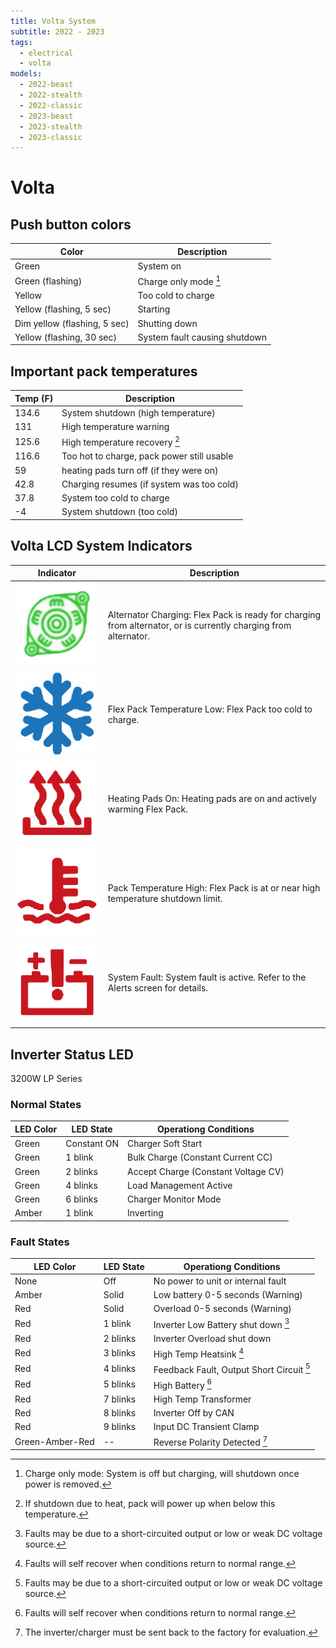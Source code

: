 ```yaml
---
title: Volta System
subtitle: 2022 - 2023
tags:
  - electrical
  - volta
models:
  - 2022-beast
  - 2022-stealth
  - 2022-classic
  - 2023-beast
  - 2023-stealth
  - 2023-classic
---
```


# Volta

## Push button colors

| Color                        | Description                   |
| ---------------------------- | ----------------------------- |
| Green                        | System on                     |
| Green (flashing)             | Charge only mode [^button-1]  |
| Yellow                       | Too cold to charge            |
| Yellow (flashing, 5 sec)     | Starting                      |
| Dim yellow (flashing, 5 sec) | Shutting down                 |
| Yellow (flashing, 30 sec)    | System fault causing shutdown |

[^button-1]: Charge only mode: System is off but charging, will shutdown once power is removed.

## Important pack temperatures

| Temp (F) | Description                                |
| -------- | ------------------------------------------ |
| 134.6    | System shutdown (high temperature)         |
| 131      | High temperature warning                   |
| 125.6    | High temperature recovery [^temp-1]        |
| 116.6    | Too hot to charge, pack power still usable |
| 59       | heating pads turn off (if they were on)    |
| 42.8     | Charging resumes (if system was too cold)  |
| 37.8     | System too cold to charge                  |
| -4       | System shutdown (too cold)                 |

[^temp-1]: If shutdown due to heat, pack will power up when below this temperature.

## Volta LCD System Indicators

| Indicator                                                        | Description                                                                                                     |
| ---------------------------------------------------------------- | --------------------------------------------------------------------------------------------------------------- |
| ![volta-indicator](images/volta-system-indicator-alternator.png) | Alternator Charging: Flex Pack is ready for charging from alternator, or is currently charging from alternator. |
| ![volta-indicator](images/volta-system-indicator-cold.png)       | Flex Pack Temperature Low: Flex Pack too cold to charge.                                                        |
| ![volta-indicator](images/volta-system-indicator-heating.png)    | Heating Pads On: Heating pads are on and actively warming Flex Pack.                                            |
| ![volta-indicator](images/volta-system-indicator-hot.png)        | Pack Temperature High: Flex Pack is at or near high temperature shutdown limit.                                 |
| ![volta-indicator](images/volta-system-indicator-fault.png)      | System Fault: System fault is active. Refer to the Alerts screen for details.                                   |

## Inverter Status LED

3200W LP Series

### Normal States

| LED Color | LED State   | Operationg Conditions               |
| --------- | ----------- | ----------------------------------- |
| Green     | Constant ON | Charger Soft Start                  |
| Green     | 1 blink     | Bulk Charge (Constant Current CC)   |
| Green     | 2 blinks    | Accept Charge (Constant Voltage CV) |
| Green     | 4 blinks    | Load Management Active              |
| Green     | 6 blinks    | Charger Monitor Mode                |
| Amber     | 1 blink     | Inverting                           |

### Fault States

| LED Color       | LED State | Operationg Conditions                           |
| --------------- | --------- | ----------------------------------------------- |
| None            | Off       | No power to unit or internal fault              |
| Amber           | Solid     | Low battery 0-5 seconds (Warning)               |
| Red             | Solid     | Overload 0-5 seconds (Warning)                  |
| Red             | 1 blink   | Inverter Low Battery shut down [^fault-2]       |
| Red             | 2 blinks  | Inverter Overload shut down                     |
| Red             | 3 blinks  | High Temp Heatsink [^fault-1]                   |
| Red             | 4 blinks  | Feedback Fault, Output Short Circuit [^fault-2] |
| Red             | 5 blinks  | High Battery [^fault-1]                         |
| Red             | 7 blinks  | High Temp Transformer                           |
| Red             | 8 blinks  | Inverter Off by CAN                             |
| Red             | 9 blinks  | Input DC Transient Clamp                        |
| Green-Amber-Red | --        | Reverse Polarity Detected [^fault-3]            |

[^fault-1]: Faults will self recover when conditions return to normal range.
[^fault-2]: Faults may be due to a short-circuited output or low or weak DC voltage source.
[^fault-3]: The inverter/charger must be sent back to the factory for evaluation.
